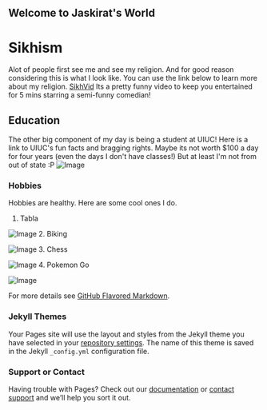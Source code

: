 ## Welcome to Jaskirat's World


# Sikhism
Alot of people first see me and see my religion. 
And for good reason considering this is what I look like.
You can use the link below to learn more about my religion.
[SikhVid](https://www.youtube.com/watch?v=RskvZgc_s9g)
Its a pretty funny video to keep you entertained for 5 mins
starring a semi-funny comedian!

## Education
The other big component of my day is being a student at UIUC! 
Here is a link to UIUC's fun facts and bragging rights.
Maybe its not worth $100 a day for four years (even the days I don't have classes!)
But at least I'm not from out of state :P
![Image](http://identitystandards.illinois.edu/assets/images/i_mark_bold.png)

### Hobbies
Hobbies are healthy. 
Here are some cool ones I do.

1. Tabla

![Image](http://www.freepngimg.com/download/tabla/3-2-tabla-transparent.png)
2. Biking

![Image](https://encrypted-tbn0.gstatic.com/images?q=tbn:ANd9GcSFlOX_gef6N0-qu5xvi3D6R-GTaf9VXPOBqytwfworQGUVDc4V3A)
3. Chess

![Image](http://pngimg.com/uploads/chess/chess_PNG8435.png)
4. Pokemon Go

![Image](http://www.pngmart.com/files/2/Pokemon-Go-PNG-Image.png)



For more details see [GitHub Flavored Markdown](https://guides.github.com/features/mastering-markdown/).

### Jekyll Themes

Your Pages site will use the layout and styles from the Jekyll theme you have selected in your [repository settings](https://github.com/Spazjaz98/jsingh/settings). The name of this theme is saved in the Jekyll `_config.yml` configuration file.

### Support or Contact

Having trouble with Pages? Check out our [documentation](https://help.github.com/categories/github-pages-basics/) or [contact support](https://github.com/contact) and we’ll help you sort it out.
